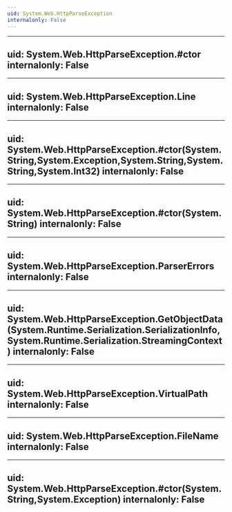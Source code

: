 ```yaml
---
uid: System.Web.HttpParseException
internalonly: False
---
```


---
uid: System.Web.HttpParseException.#ctor
internalonly: False
---

---
uid: System.Web.HttpParseException.Line
internalonly: False
---

---
uid: System.Web.HttpParseException.#ctor(System.String,System.Exception,System.String,System.String,System.Int32)
internalonly: False
---

---
uid: System.Web.HttpParseException.#ctor(System.String)
internalonly: False
---

---
uid: System.Web.HttpParseException.ParserErrors
internalonly: False
---

---
uid: System.Web.HttpParseException.GetObjectData(System.Runtime.Serialization.SerializationInfo,System.Runtime.Serialization.StreamingContext)
internalonly: False
---

---
uid: System.Web.HttpParseException.VirtualPath
internalonly: False
---

---
uid: System.Web.HttpParseException.FileName
internalonly: False
---

---
uid: System.Web.HttpParseException.#ctor(System.String,System.Exception)
internalonly: False
---
